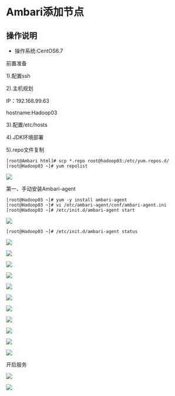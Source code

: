 # Ambari添加节点

## 操作说明

- 操作系统:CentOS6.7

前置准备

1).配置ssh

2).主机规划

IP：192.168.99.63

hostname:Hadoop03

3).配置/etc/hosts

4).JDK环境部署

5).repo文件复制


```
[root@Ambari html]# scp *.repo root@hadoop03:/etc/yum.repos.d/
[root@Hadoop03 ~]# yum repolist
```
![](../img/58.png)

第一、手动安装Ambari-agent

```
[root@Hadoop03 ~]# yum -y install ambari-agent
[root@Hadoop03 ~]# vi /etc/ambari-agent/conf/ambari-agent.ini
[root@Hadoop03 ~]# /etc/init.d/ambari-agent start
```

![](../img/59.png)

`[root@Hadoop03 ~]# /etc/init.d/ambari-agent status`

![](../img/60.png)

![](../img/61.png)

![](../img/62.png)

![](../img/63.png)

![](../img/64.png)

![](../img/65.png)

![](../img/66.png)

![](../img/67.png)

![](../img/68.png)

![](../img/69.png)

![](../img/70.png)

开启服务

![](../img/71.png)

![](../img/72.png)














